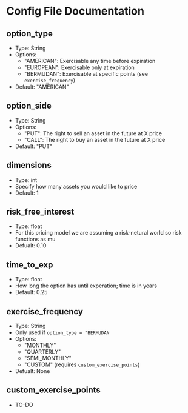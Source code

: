 # Config File Documentation

## option_type
- Type: String
- Options:
    - "AMERICAN": Exercisable any time before expiration
    - "EUROPEAN": Exercisable only at expiration
    - "BERMUDAN": Exercisable at specific points (see `exercise_frequency`)
- Default: "AMERICAN"

## option_side
- Type: String
- Options:
    - "PUT": The right to sell an asset in the future at X price
    - "CALL": The right to buy an asset in the future at X price
- Default: "PUT"

## dimensions
- Type: int
- Specify how many assets you would like to price
- Default: 1

## risk_free_interest
- Type: float
- For this pricing model we are assuming a risk-netural world so risk functions as mu
- Defualt: 0.10

## time_to_exp
- Type: float
- How long the option has until experation; time is in years
- Default: 0.25

## exercise_frequency
- Type: String
- Only used if `option_type = "BERMUDAN`
- Options:
    - "MONTHLY"
    - "QUARTERLY"
    - "SEMI_MONTHLY"
    - "CUSTOM" (requires `custom_exercise_points`)
- Defualt: None

## custom_exercise_points
- TO-DO

## 

